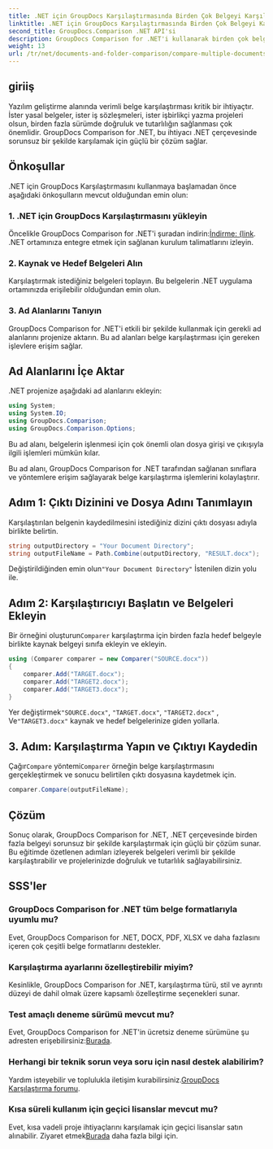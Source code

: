 ```yaml
---
title: .NET için GroupDocs Karşılaştırmasında Birden Çok Belgeyi Karşılaştırın
linktitle: .NET için GroupDocs Karşılaştırmasında Birden Çok Belgeyi Karşılaştırın
second_title: GroupDocs.Comparison .NET API'si
description: GroupDocs Comparison for .NET'i kullanarak birden çok belgeyi verimli bir şekilde nasıl karşılaştıracağınızı öğrenin. Sorunsuz entegrasyon için adım adım kılavuzumuzu izleyin.
weight: 13
url: /tr/net/documents-and-folder-comparison/compare-multiple-documents-dotnet/
---
```

## giriiş
Yazılım geliştirme alanında verimli belge karşılaştırması kritik bir ihtiyaçtır. İster yasal belgeler, ister iş sözleşmeleri, ister işbirlikçi yazma projeleri olsun, birden fazla sürümde doğruluk ve tutarlılığın sağlanması çok önemlidir. GroupDocs Comparison for .NET, bu ihtiyacı .NET çerçevesinde sorunsuz bir şekilde karşılamak için güçlü bir çözüm sağlar.
## Önkoşullar
.NET için GroupDocs Karşılaştırmasını kullanmaya başlamadan önce aşağıdaki önkoşulların mevcut olduğundan emin olun:
### 1. .NET için GroupDocs Karşılaştırmasını yükleyin
 Öncelikle GroupDocs Comparison for .NET'i şuradan indirin:[İndirme: {link](https://releases.groupdocs.com/comparison/net/). .NET ortamınıza entegre etmek için sağlanan kurulum talimatlarını izleyin.
### 2. Kaynak ve Hedef Belgeleri Alın
Karşılaştırmak istediğiniz belgeleri toplayın. Bu belgelerin .NET uygulama ortamınızda erişilebilir olduğundan emin olun.
### 3. Ad Alanlarını Tanıyın
GroupDocs Comparison for .NET'i etkili bir şekilde kullanmak için gerekli ad alanlarını projenize aktarın. Bu ad alanları belge karşılaştırması için gereken işlevlere erişim sağlar.

## Ad Alanlarını İçe Aktar
.NET projenize aşağıdaki ad alanlarını ekleyin:

```csharp
using System;
using System.IO;
using GroupDocs.Comparison;
using GroupDocs.Comparison.Options;
```
Bu ad alanı, belgelerin işlenmesi için çok önemli olan dosya girişi ve çıkışıyla ilgili işlemleri mümkün kılar.

Bu ad alanı, GroupDocs Comparison for .NET tarafından sağlanan sınıflara ve yöntemlere erişim sağlayarak belge karşılaştırma işlemlerini kolaylaştırır.
## Adım 1: Çıktı Dizinini ve Dosya Adını Tanımlayın
Karşılaştırılan belgenin kaydedilmesini istediğiniz dizini çıktı dosyası adıyla birlikte belirtin.
```csharp
string outputDirectory = "Your Document Directory";
string outputFileName = Path.Combine(outputDirectory, "RESULT.docx");
```
 Değiştirildiğinden emin olun`"Your Document Directory"` İstenilen dizin yolu ile.
## Adım 2: Karşılaştırıcıyı Başlatın ve Belgeleri Ekleyin
 Bir örneğini oluşturun`Comparer` karşılaştırma için birden fazla hedef belgeyle birlikte kaynak belgeyi sınıfa ekleyin ve ekleyin.
```csharp
using (Comparer comparer = new Comparer("SOURCE.docx"))
{
    comparer.Add("TARGET.docx");
    comparer.Add("TARGET2.docx");
    comparer.Add("TARGET3.docx");
}
```
 Yer değiştirmek`"SOURCE.docx"`, `"TARGET.docx"`, `"TARGET2.docx"` , Ve`"TARGET3.docx"` kaynak ve hedef belgelerinize giden yollarla.
## 3. Adım: Karşılaştırma Yapın ve Çıktıyı Kaydedin
 Çağır`Compare` yöntemi`Comparer` örneğin belge karşılaştırmasını gerçekleştirmek ve sonucu belirtilen çıktı dosyasına kaydetmek için.
```csharp
comparer.Compare(outputFileName);
```

## Çözüm
Sonuç olarak, GroupDocs Comparison for .NET, .NET çerçevesinde birden fazla belgeyi sorunsuz bir şekilde karşılaştırmak için güçlü bir çözüm sunar. Bu eğitimde özetlenen adımları izleyerek belgeleri verimli bir şekilde karşılaştırabilir ve projelerinizde doğruluk ve tutarlılık sağlayabilirsiniz.
## SSS'ler
### GroupDocs Comparison for .NET tüm belge formatlarıyla uyumlu mu?
Evet, GroupDocs Comparison for .NET, DOCX, PDF, XLSX ve daha fazlasını içeren çok çeşitli belge formatlarını destekler.
### Karşılaştırma ayarlarını özelleştirebilir miyim?
Kesinlikle, GroupDocs Comparison for .NET, karşılaştırma türü, stil ve ayrıntı düzeyi de dahil olmak üzere kapsamlı özelleştirme seçenekleri sunar.
### Test amaçlı deneme sürümü mevcut mu?
 Evet, GroupDocs Comparison for .NET'in ücretsiz deneme sürümüne şu adresten erişebilirsiniz:[Burada](https://releases.groupdocs.com/).
### Herhangi bir teknik sorun veya soru için nasıl destek alabilirim?
 Yardım isteyebilir ve toplulukla iletişim kurabilirsiniz.[GroupDocs Karşılaştırma forumu](https://forum.groupdocs.com/c/comparison/12).
### Kısa süreli kullanım için geçici lisanslar mevcut mu?
Evet, kısa vadeli proje ihtiyaçlarını karşılamak için geçici lisanslar satın alınabilir. Ziyaret etmek[Burada](https://purchase.groupdocs.com/temporary-license/) daha fazla bilgi için.